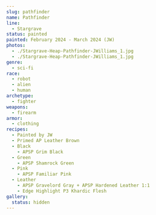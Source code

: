 ```yaml
---
slug: pathfinder
name: Pathfinder
line:
  - Stargrave
status: painted
painted: February 2024 - March 2024 (JW)
photos:
  - ./Stargrave-Heap-Pathfinder-JWilliams_1.jpg
  - ./Stargrave-Heap-Pathfinder-JWilliams_1.jpg
genre:
  - sci-fi
race:
  - robot
  - alien
  - human
archetype:
  - fighter
weapons:
  - firearm
armor:
  - clothing
recipes:
  - Painted by JW
  - Primed AP Leather Brown
  - Black
    - APSP Grim Black
  - Green
    - APSP Shamrock Green
  - Pink
    - APSP Familiar Pink
  - Leather
    - APSP Gravelord Gray + APSP Hardened Leather 1:1
    - Edge Highlight P3 Khardic Flesh
gallery:
  status: hidden
---
```

